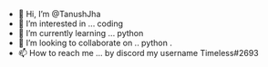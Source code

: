 - 👋 Hi, I’m @TanushJha
- 👀 I’m interested in ... coding 
- 🌱 I’m currently learning ... python 
- 💞️ I’m looking to collaborate on .. python 
.
- 📫 How to reach me ... by discord my username  Timeless#2693

<!---
TanushJha/TanushJha is a ✨ special ✨ repository because its `README.md` (this file) appears on your GitHub profile.
You can click the Preview link to take a look at your changes.
--->
